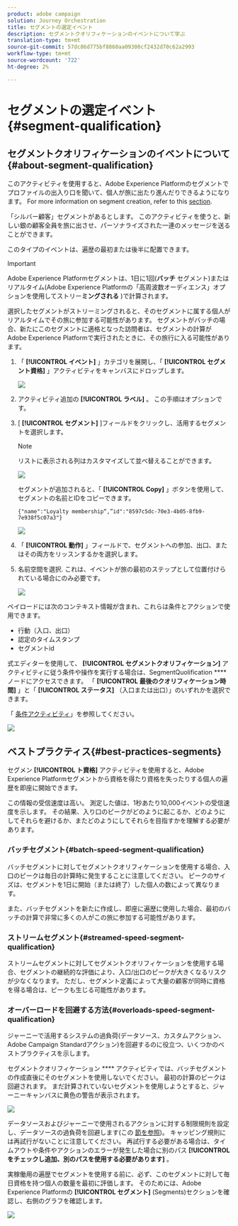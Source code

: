 ```yaml
---
product: adobe campaign
solution: Journey Orchestration
title: セグメントの選定イベント
description: セグメントクオリフィケーションのイベントについて学ぶ
translation-type: tm+mt
source-git-commit: 57dc86d775bf8860aa09300cf2432d70c62a2993
workflow-type: tm+mt
source-wordcount: '722'
ht-degree: 2%

---
```



# セグメントの選定イベント {#segment-qualification}

## セグメントクオリフィケーションのイベントについて{#about-segment-qualification}

このアクティビティを使用すると、Adobe Experience Platformのセグメントでプロファイルの出入り口を聞いて、個人が旅に出たり進んだりできるようになります。 For more information on segment creation, refer to this [section](../segment/about-segments.md).

「シルバー顧客」セグメントがあるとします。 このアクティビティを使うと、新しい銀の顧客全員を旅に出させ、パーソナライズされた一連のメッセージを送ることができます。

このタイプのイベントは、遍歴の最初または後半に配置できます。

>[!IMPORTANT]
>
>Adobe Experience Platformセグメントは、1日に1回(**バッチ** セグメント)またはリアルタイム(Adobe Experience Platformの「高周波数オーディエンス」オプションを使用してストリー&#x200B;**ミングされる** )で計算されます。
>
>選択したセグメントがストリーミングされると、そのセグメントに属する個人がリアルタイムでその旅に参加する可能性があります。 セグメントがバッチの場合、新たにこのセグメントに適格となった訪問者は、セグメントの計算がAdobe Experience Platformで実行されたときに、その旅行に入る可能性があります。


1. 「 **[!UICONTROL イベント]** 」カテゴリを展開し、「 **[!UICONTROL セグメント資格]** 」アクティビティをキャンバスにドロップします。

   ![](../assets/segment5.png)

1. アクティビティ追加の **[!UICONTROL ラベル]** 。 この手順はオプションです。

1. [ **[!UICONTROL セグメント]** ]フィールドをクリックし、活用するセグメントを選択します。

   >[!NOTE]
   >
   >リストに表示される列はカスタマイズして並べ替えることができます。

   ![](../assets/segment6.png)

   セグメントが追加されると、「 **[!UICONTROL Copy]** 」ボタンを使用して、セグメントの名前とIDをコピーできます。

   `{"name":"Loyalty membership“,”id":"8597c5dc-70e3-4b05-8fb9-7e938f5c07a3"}`

   ![](../assets/segment-copy.png)

1. 「 **[!UICONTROL 動作]** 」フィールドで、セグメントへの参加、出口、またはその両方をリッスンするかを選択します。

1. 名前空間を選択. これは、イベントが旅の最初のステップとして位置付けられている場合にのみ必要です。

   ![](../assets/segment7.png)

ペイロードには次のコンテキスト情報が含まれ、これらは条件とアクションで使用できます。

* 行動（入口、出口）
* 認定のタイムスタンプ
* セグメントid

式エディターを使用して、 **[!UICONTROL セグメントクオリフィケーション]** アクティビティに従う条件や操作を実行する場合は、SegmentQuolification **** ノードにアクセスできます。 「 **[!UICONTROL 最後のクオリフィケーション時間]** 」と「 **[!UICONTROL ステータス]** （入口または出口）」のいずれかを選択できます。

「 [条件アクティビティ](../building-journeys/condition-activity.md#about_condition)」を参照してください。

![](../assets/segment8.png)

## ベストプラクティス{#best-practices-segments}

セグメン **[!UICONTROL ト資格]** アクティビティを使用すると、Adobe Experience Platformセグメントから資格を得たり資格を失ったりする個人の遍歴を即座に開始できます。

この情報の受信速度は高い。 測定した値は、1秒あたり10,000イベントの受信速度を示します。 その結果、入り口のピークがどのように起こるか、どのようにしてそれらを避けるか、またどのようにしてそれらを目指すかを理解する必要があります。

### バッチセグメント{#batch-speed-segment-qualification}

バッチセグメントに対してセグメントクオリフィケーションを使用する場合、入口のピークは毎日の計算時に発生することに注意してください。 ピークのサイズは、セグメントを1日に開始（または終了）した個人の数によって異なります。

また、バッチセグメントを新たに作成し、即座に遍歴に使用した場合、最初のバッチの計算で非常に多くの人がこの旅に参加する可能性があります。

### ストリームセグメント{#streamed-speed-segment-qualification}

ストリームセグメントに対してセグメントクオリフィケーションを使用する場合、セグメントの継続的な評価により、入口/出口のピークが大きくなるリスクが少なくなります。 ただし、セグメント定義によって大量の顧客が同時に資格を得る場合は、ピークも生じる可能性があります。

### オーバーロードを回避する方法{#overloads-speed-segment-qualification}

ジャーニーで活用するシステムの過負荷(データソース、カスタムアクション、Adobe Campaign Standardアクション)を回避するのに役立つ、いくつかのベストプラクティスを示します。

セグメントクオリフィケーション **** アクティビティでは、バッチセグメントの作成直後にそのセグメントを使用しないでください。 最初の計算のピークは回避されます。 まだ計算されていないセグメントを使用しようとすると、ジャーニーキャンバスに黄色の警告が表示されます。

![](../assets/segment-error.png)

データソースおよびジャーニーで使用されるアクションに対する制限規則を設定し、データソースの過負荷を回避します(この [節を参照](../api/capping.md))。 キャッピング規則には再試行がないことに注意してください。 再試行する必要がある場合は、タイムアウトや条件やアクションのエラーが発生した場合に別のパス **[!UICONTROL をチェックし追加、別のパスを使用する必要があります]** 。

実稼働用の遍歴でセグメントを使用する前に、必ず、このセグメントに対して毎日資格を持つ個人の数量を最初に評価します。 そのためには、Adobe Experience Platformの **[!UICONTROL セグメント]** (Segments)セクションを確認し、右側のグラフを確認します。

![](../assets/segment-overload.png)
